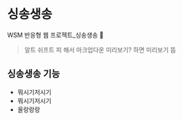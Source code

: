 # 싱송생송
WSM 반응형 웹 프로젝트_싱송생송 🎵

>알트 쉬프트 피 해서 마크업다운 미리보기? 하면 미리보기 뜸

## 싱송생송 기능

- 뭐시기저시기
- 뭐시기저시기
- 올랑랑랑
